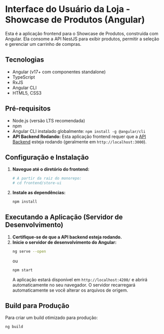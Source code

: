# Interface do Usuário da Loja - Showcase de Produtos (Angular)

Esta é a aplicação frontend para o Showcase de Produtos, construída com Angular. Ela consome a API NestJS para exibir produtos, permitir a seleção e gerenciar um carrinho de compras.

## Tecnologias

- Angular (v17+ com componentes standalone)
- TypeScript
- RxJS
- Angular CLI
- HTML5, CSS3

## Pré-requisitos

- Node.js (versão LTS recomendada)
- npm
- Angular CLI instalado globalmente: `npm install -g @angular/cli`
- **API Backend Rodando:** Esta aplicação frontend requer que a [API Backend](#link-para-o-readme-do-backend-se-estiver-em-outro-repo-ou-instrucoes) esteja rodando (geralmente em `http://localhost:3000`).

## Configuração e Instalação

1.  **Navegue até o diretório do frontend:**
    ```bash
    # A partir da raiz do monorepo:
    # cd frontend/store-ui
    ```
2.  **Instale as dependências:**
    ```bash
    npm install
    ```

## Executando a Aplicação (Servidor de Desenvolvimento)

1.  **Certifique-se de que a API backend esteja rodando.**
2.  **Inicie o servidor de desenvolvimento do Angular:**
    ```bash
    ng serve --open
    ```
    ou
    ```bash
    npm start
    ```
    A aplicação estará disponível em `http://localhost:4200/` e abrirá automaticamente no seu navegador. O servidor recarregará automaticamente se você alterar os arquivos de origem.

## Build para Produção

Para criar um build otimizado para produção:
```bash
ng build
